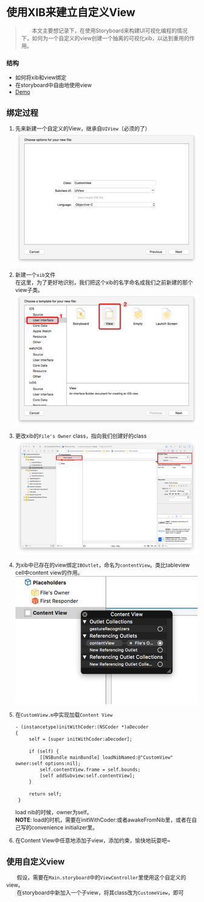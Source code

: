 # 使用XIB来建立自定义View


> &nbsp;&nbsp;&nbsp;&nbsp;&nbsp;&nbsp;&nbsp;本文主要想记录下，在使用Storyboard来构建UI可视化编程的情况下，如何为一个自定义的view创建一个抽离的可视化xib，以达到重用的作用。

### 结构  
- 如何将xib和view绑定
- 在storyboard中自由地使用view
- [Demo](https://github.com/GabrielleNDoris/CustomViewDemo/)
 
## 绑定过程
1. 先来新建一个自定义的View，继承自`UIView`（必须的了）![Paste_Image.png](https://github.com/GabrielleNDoris/CustomViewDemo/blob/master/Screenshot/Snip20160721_1.png)
2. 新建一个`xib`文件  
	在这里，为了更好地识别，我们把这个xib的名字命名成我们之前新建的那个view子类。![Paste_Image.png](https://github.com/GabrielleNDoris/CustomViewDemo/blob/master/Screenshot/Snip20160721_2.png)
3. 更改xib的`File's Owner` class，指向我们创建好的class![Paste_Image.png](https://github.com/GabrielleNDoris/CustomViewDemo/blob/master/Screenshot/Snip20160721_4.png)
4. 为xib中已存在的view绑定`IBOutlet`，命名为`contentView`。类比tableview cell中content view的作用。![Paste_Image.png](https://github.com/GabrielleNDoris/CustomViewDemo/blob/master/Screenshot/Snip20160721_6.png)
5. 在`CustomView.m`中实现加载`Content View`    
      
       - (instancetype)initWithCoder:(NSCoder *)aDecoder
	   {
    		self = [super initWithCoder:aDecoder];
    
    		if (self) {
        		[[NSBundle mainBundle] loadNibNamed:@"CustomView" owner:self options:nil];
        		self.contentView.frame = self.bounds;
        		[self addSubview:self.contentView];
    		}
    
    		return self;
		}

	load nib的时候，owner为self。   
	**NOTE**: load的时机，需要在initWithCoder:或者awakeFromNib里，或者在自己写的convenience initializer里。

6. 在Content View中任意地添加子view，添加约束，愉快地玩耍吧~

## 使用自定义view
&nbsp;&nbsp;&nbsp;&nbsp;&nbsp;&nbsp;&nbsp;假设，需要在`Main.storyboard`中的`ViewController`里使用这个自定义的view。  
&nbsp;&nbsp;&nbsp;&nbsp;&nbsp;&nbsp;&nbsp;在storyboard中新加入一个子view，将其class改为`CustomeView`，即可
